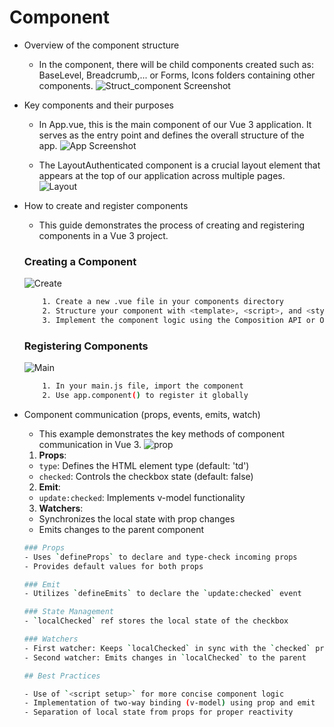 
# Component

- Overview of the component structure
   - In the component, there will be child components created such as: BaseLevel, Breadcrumb,... or Forms, Icons folders containing other components.
![Struct_component Screenshot](/images/struct_component.png)

- Key components and their purposes
    - In App.vue, this is the main component of our Vue 3 application. It serves as the entry point and defines the overall structure of the app.
    ![App Screenshot](/images/app.png)

    - The LayoutAuthenticated component is a crucial layout element that appears at the top of our application across multiple pages.
    ![Layout](/images/layout.png)

- How to create and register components
    - This guide demonstrates the process of creating and registering components in a Vue 3 project.
    ### Creating a Component

    ![Create](/images/create.png)
    ``` bash
        1. Create a new .vue file in your components directory
        2. Structure your component with <template>, <script>, and <style> tags
        3. Implement the component logic using the Composition API or Options API
    ```

    ### Registering Components

    ![Main](/images/main.png)
    ``` bash
        1. In your main.js file, import the component
        2. Use app.component() to register it globally
    ```
- Component communication (props, events, emits, watch)
    - This example demonstrates the key methods of component communication in Vue 3.
    ![prop](/images/prop.png)
    1. **Props**: 
   - `type`: Defines the HTML element type (default: 'td')
   - `checked`: Controls the checkbox state (default: false)

    2. **Emit**:
    - `update:checked`: Implements v-model functionality

    3. **Watchers**:
    - Synchronizes the local state with prop changes
    - Emits changes to the parent component

    ``` bash
    ### Props
    - Uses `defineProps` to declare and type-check incoming props
    - Provides default values for both props

    ### Emit
    - Utilizes `defineEmits` to declare the `update:checked` event

    ### State Management
    - `localChecked` ref stores the local state of the checkbox

    ### Watchers
    - First watcher: Keeps `localChecked` in sync with the `checked` prop
    - Second watcher: Emits changes in `localChecked` to the parent

    ## Best Practices

    - Use of `<script setup>` for more concise component logic
    - Implementation of two-way binding (v-model) using prop and emit
    - Separation of local state from props for proper reactivity
    ```
